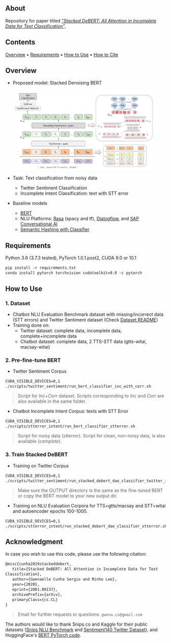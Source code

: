 ## About
Repository for paper titled [*"Stacked DeBERT: All Attention in Incomplete Data for Text Classification"*](https://arxiv.org/abs/).

## Contents
[Overview](#overview) • [Requirements](#requirements) • [How to Use](#how-to-use) • [How to Cite](#acknowledgment)

## Overview
* Proposed model: Stacked Denoising BERT 
    <p align="left">
    <img src="./data/assets/model.png" height="250" alt="Model Architecture">
    </p>
    
* Task: Text classification from noisy data
    * Twitter Sentiment Classification
    * Incomplete Intent Classification: text with STT error

* Baseline models
  * [BERT](https://github.com/huggingface/pytorch-pretrained-BERT)
  * NLU Platforms: [Rasa](https://rasa.com) (spacy and tf), [Dialogflow](https://dialogflow.com), and [SAP Conversational AI](https://cai.tools.sap) 
  * [Semantic Hashing with Classifier](https://github.com/kumar-shridhar/Know-Your-Intent)

## Requirements
Python 3.6 (3.7.3 tested), PyTorch 1.0.1.post2, CUDA 9.0 or 10.1
```
pip install -r requirements.txt
conda install pytorch torchvision cudatoolkit=9.0 -c pytorch
```

## How to Use
### 1. Dataset
* Chatbot NLU Evaluation Benchmark dataset with missing/incorrect data (STT errors) and Twitter Sentiment dataset (Check [Dataset README](./data/README.md))
* Training done on:
    * Twitter dataset: complete data, incomplete data, complete+incomplete data
    * Chatbot dataset: complete data, 2 TTS-STT data (gtts-witai, macsay-witai)

### 2. Pre-fine-tune BERT
* Twitter Sentiment Corpus
```
CUDA_VISIBLE_DEVICES=0,1 ./scripts/twitter_sentiment/run_bert_classifier_inc_with_corr.sh
```
> Script for *Inc+Corr* dataset. Scripts corresponding to *Inc* and *Corr* are also available in the same folder.

* Chatbot Incomplete Intent Corpus: texts with STT Error
```
CUDA_VISIBLE_DEVICES=0,1 ./scripts/stterror_intent/run_bert_classifier_stterror.sh
```
> Script for noisy data (*stterror*). Script for clean, non-noisy data, is also available (*complete*).

### 3. Train Stacked DeBERT
* Training on Twitter Corpus
```
CUDA_VISIBLE_DEVICES=0,1 ./scripts/twitter_sentiment/run_stacked_debert_dae_classifier_twitter_inc_with_corr.sh
```
> Make sure the OUTPUT directory is the same as the fine-tuned BERT or copy the BERT model to your new output dir.

* Training on NLU Evaluation Corpora for TTS=gtts/macsay and STT=witai and autoencoder epochs 100-1000.
```
CUDA_VISIBLE_DEVICES=0,1 ./scripts/stterror_intent/run_stacked_debert_dae_classifier_stterror.sh
```

## Acknowledgment
In case you wish to use this code, please use the following citation:

```
@misc{cunha2019stackeddebert,
   title={Stacked DeBERT: All Attention in Incomplete Data for Text Classification},
   author={Gwenaelle Cunha Sergio and Minho Lee},
   year={2020},
   eprint={2001.00137},
   archivePrefix={arXiv},
   primaryClass={cs.CL}
}
```
> Email for further requests or questions: `gwena.cs@gmail.com`

The authors would like to thank Snips.co and Kaggle for their public datasets ([Snips NLU Benchmark](https://github.com/snipsco/nlu-benchmark) and [Sentiment140 Twitter Dataset](https://www.kaggle.com/kazanova/sentiment140)), and HuggingFace's [BERT PyTorch code](https://github.com/huggingface/pytorch-pretrained-BERT).
